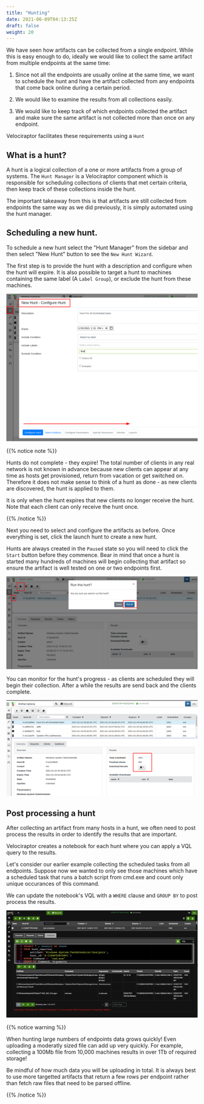 ```yaml
---
title: "Hunting"
date: 2021-06-09T04:13:25Z
draft: false
weight: 20
---
```


We have seen how artifacts can be collected from a single
endpoint. While this is easy enough to do, ideally we would like to
collect the same artifact from multiple endpoints at the same time:

1. Since not all the endpoints are usually online at the same time, we
   want to schedule the hunt and have the artifact collected from any
   endpoints that come back online during a certain period.

2. We would like to examine the results from all collections easily.

3. We would like to keep track of which endpoints collected the
   artifact and make sure the same artifact is not collected more than
   once on any endpoint.

Velociraptor facilitates these requirements using a `Hunt`

## What is a hunt?

A hunt is a logical collection of a one or more artifacts from a group
of systems. The `Hunt Manager` is a Velociraptor component which is
responsible for scheduling collections of clients that met certain
criteria, then keep track of these collections inside the hunt.

The important takeaway from this is that artifacts are still collected
from endpoints the same way as we did previously, it is simply
automated using the hunt manager.

## Scheduling a new hunt.

To schedule a new hunt select the "Hunt Manager" <i class="fas
fa-crosshairs"></i> from the sidebar and then select "New Hunt" button
<i class="fas fa-plus"></i> to see the `New Hunt Wizard`.

The first step is to provide the hunt with a description and configure
when the hunt will expire. It is also possible to target a hunt to
machines containing the same label (A `Label Group`), or exclude the
hunt from these machines.

![New Hunt](image89.png)


{{% notice note %}}

Hunts do not complete - they expire! The total number of clients in
any real network is not known in advance because new clients can
appear at any time as hosts get provisioned, return from vacation or
get switched on. Therefore it does not make sense to think of a hunt
as done - as new clients are discovered, the hunt is applied to them.

It is only when the hunt expires that new clients no longer receive
the hunt. Note that each client can only receive the hunt once.

{{% /notice %}}


Next you need to select and configure the artifacts as before. Once
everything is set, click the launch hunt to create a new hunt.

Hunts are always created in the `Paused` state so you will need to
click the `Start` button before they commence. Bear in mind that once
a hunt is started many hundreds of machines will begin collecting that
artifact so ensure the artifact is well tested on one or two endpoints
first.

![Start Hunt](image90.png)

You can monitor for the hunt's progress - as clients are scheduled
they will begin their collection. After a while the results are send
back and the clients complete.

![Start Hunt](image92.png)

## Post processing a hunt

After collecting an artifact from many hosts in a hunt, we often need
to post process the results in order to identify the results that are
important.

Velociraptor creates a notebook for each hunt where you can apply a
VQL query to the results.

Let's consider our earlier example collecting the scheduled tasks from
all endpoints. Suppose now we wanted to only see those machines which
have a scheduled task that runs a batch script from cmd.exe and count
only unique occurances of this command.

We can update the notebook's VQL with a `WHERE` clause and `GROUP BY`
to post process the results.

![Post Processing](image95.png)


{{% notice warning %}}

When hunting large numbers of endpoints data grows quickly! Even
uploading a moderatly sized file can add up very quickly. For example,
collecting a 100Mb file from 10,000 machines results in over 1Tb of
required storage!

Be mindful of how much data you will be uploading in total. It is
always best to use more targetted artifacts that return a few rows per
endpoint rather than fetch raw files that need to be parsed offline.

{{% /notice %}}
